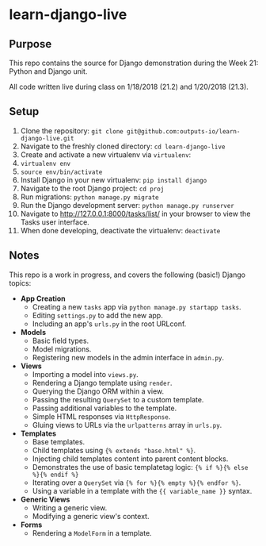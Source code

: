 # learn-django-live

## Purpose

This repo contains the source for Django demonstration during the Week 21: Python and Django unit.

All code written live during class on 1/18/2018 (21.2) and 1/20/2018 (21.3).

## Setup

1. Clone the repository: `git clone git@github.com:outputs-io/learn-django-live.git`
1. Navigate to the freshly cloned directory: `cd learn-django-live`
1. Create and activate a new virtualenv via `virtualenv`:
  1. `virtualenv env`
  1. `source env/bin/activate`
1. Install Django in your new virtualenv: `pip install django`
1. Navigate to the root Django project: `cd proj`
1. Run migrations: `python manage.py migrate`
1. Run the Django development server: `python manage.py runserver`
1. Navigate to http://127.0.0.1:8000/tasks/list/ in your browser to view the Tasks user interface.
1. When done developing, deactivate the virtualenv: `deactivate`

## Notes

This repo is a work in progress, and covers the following (basic!) Django topics:
- **App Creation**
  - Creating a new `tasks` app via `python manage.py startapp tasks`.
  - Editing `settings.py` to add the new app.
  - Including an app's `urls.py` in the root URLconf.
- **Models**
  - Basic field types.
  - Model migrations.
  - Registering new models in the admin interface in `admin.py`.
- **Views**
  - Importing a model into `views.py`.
  - Rendering a Django template using `render`.
  - Querying the Django ORM within a view.
  - Passing the resulting `QuerySet` to a custom template.
  - Passing additional variables to the template.
  - Simple HTML responses via `HttpResponse`.
  - Gluing views to URLs via the `urlpatterns`  array in `urls.py`.
- **Templates**
  - Base templates.
  - Child templates using `{% extends "base.html" %}`.
  - Injecting child templates content into parent content blocks.
  - Demonstrates the use of basic templatetag logic: `{% if %}{% else %}{% endif %}`
  - Iterating over a `QuerySet` via `{% for %}{% empty %}{% endfor %}`.
  - Using a variable in a template with the `{{ variable_name }}` syntax.
- **Generic Views**
  - Writing a generic view.
  - Modifying a generic view's context.
- **Forms**
  - Rendering a `ModelForm` in a template.
